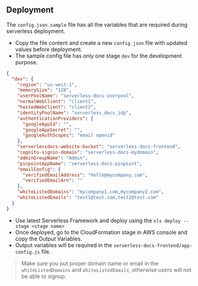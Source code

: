 ## Deployment

The `config.json.sample` file has all the variables that are required during serverless deployment.

- Copy the file content and create a new `config.json` file with updated values before deployment.
- The sample config file has only one stage `dev` for the development purpose.

```json
{
  "dev": {
    "region": "us-west-1",
    "memorySize": "128",
    "userPoolName": "serverless-docs-userpool",
    "normalWebClient": "client1",
    "hostedWebClient": "client2",
    "identityPoolName": "serverless_docs_idp",
    "authenticationProviders": {
      "googleAppId": "",
      "googleAppSecret": "",
      "googleAuthScopes": "email openid"
    },
    "serverlessdocs-website-bucket": "serverless-docs-frontend",
    "cognito-signin-domain": "serverless-docs-mydomain",
    "adminGroupName": "Admin",
    "pinpointAppName": "serverless-docs-pinpoint",
    "emailConfig": {
      "verifiedEmailAddress": "hello@mycompany.com",
      "verifiedEmailArn": ""
    },
    "whiteListedDomains": "mycompany1.com,mycompany2.com",
    "whiteListedEmails": "test1@test.com,test2@test.com" 
  }  
}
```

- Use latest Serverless Framework and deploy using the `sls deploy --stage <stage name>`
- Once deployed, go to the CloudFormation stage in AWS console and copy the Output Variables.
- Output variables will be required in the `serverless-docs-frontend/app-config.js` file.

> Make sure you put proper domain name or email in the `whiteListedDomains` and `whiteListedEmails`, otherwise users will not be able to signup.
